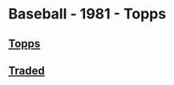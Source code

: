 # Baseball - 1981 - Topps
## [Topps](/collection/Baseball/1981/Topps/Topps)
## [Traded](/collection/Baseball/1981/Topps/Traded)
